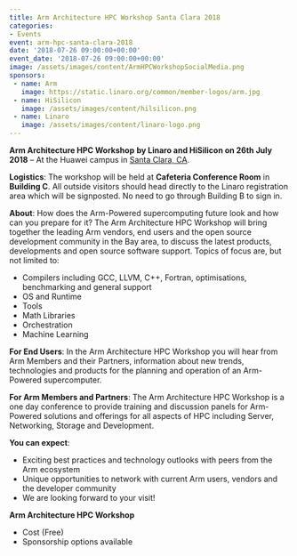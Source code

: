 ```yaml
---
title: Arm Architecture HPC Workshop Santa Clara 2018
categories:
- Events
event: arm-hpc-santa-clara-2018
date: '2018-07-26 09:00:00+00:00'
event_date: '2018-07-26 09:00:00+00:00'
image: /assets/images/content/ArmHPCWorkshopSocialMedia.png
sponsors:
 - name: Arm
   image: https://static.linaro.org/common/member-logos/arm.jpg
 - name: HiSilicon
   image: /assets/images/content/hilsilicon.png
 - name: Linaro
   image: /assets/images/content/linaro-logo.png
---
```

**Arm Architecture HPC Workshop** **by Linaro and HiSilicon on 26th July 2018** – At the Huawei campus in [Santa Clara, CA](https://maps.google.com/?q=2330+Central+Expressway,+Santa+Clara,+CA+95050&entry=gmail&source=g).

**Logistics**: The workshop will be held at **Cafeteria Conference Room** in **Building C**. All outside visitors should head directly to the Linaro registration area which will be signposted. No need to go through Building B to sign in.

**About**: How does the Arm-Powered supercomputing future look and how can you prepare for it? The Arm Architecture HPC Workshop will bring together the leading Arm vendors, end users and the open source development community in the Bay area, to discuss the latest products, developments and open source software support. Topics of focus are, but not limited to:

- Compilers including GCC, LLVM, C++, Fortran, optimisations, benchmarking and general support
- OS and Runtime
- Tools
- Math Libraries
- Orchestration
- Machine Learning

**For End Users**: In the Arm Architecture HPC Workshop you will hear from Arm Members and their Partners, information about new trends, technologies and products for the planning and operation of an Arm-Powered supercomputer.

**For Arm Members and Partners**: The Arm Architecture HPC Workshop is a one day conference to provide training and discussion panels for Arm-Powered solutions and offerings for all aspects of HPC including Server, Networking, Storage and Development.

**You can expect**:

- Exciting best practices and technology outlooks with peers from the Arm ecosystem
- Unique opportunities to network with current Arm users, vendors and the developer community
- We are looking forward to your visit!

**Arm Architecture HPC Workshop**

- Cost (Free)
- Sponsorship options available
